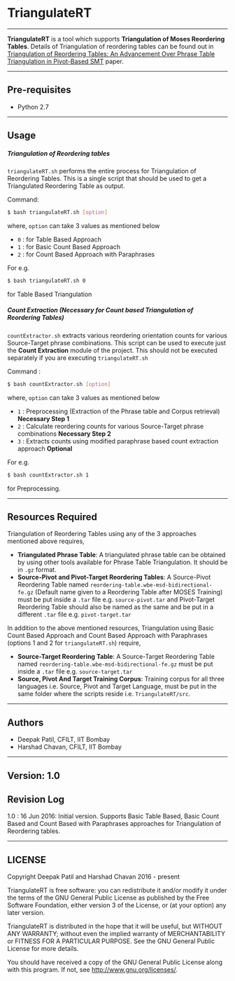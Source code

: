 # TriangulateRT

---

**TriangulateRT** is a tool which supports **Triangulation of Moses Reordering Tables**. Details of Triangulation of reordering tables can be found out in [Triangulation of Reordering Tables: An Advancement Over Phrase Table Triangulation in Pivot-Based SMT](https://www.cse.iitb.ac.in/~pb/papers/icon15-triangulation-reordering.pdf) paper. 

---

## Pre-requisites

- Python 2.7

---

## Usage 

##### Triangulation of Reordering tables

`triangulateRT.sh` performs the entire process for Triangulation of Reordering Tables. This is a single script that should be used to get a Triangulated Reordering Table as output. 

Command:

```sh
$ bash triangulateRT.sh [option]
```

where, `option` can take 3 values as mentioned below

* `0` : for Table Based Approach
* `1` : for Basic Count Based Approach
* `2` : for Count Based Approach with Paraphrases

For e.g. 

```sh
$ bash triangulateRT.sh 0
```
for Table Based Triangulation

##### Count Extraction (Necessary for Count based Triangulation of Reordering Tables)

`countExtractor.sh` extracts various reordering orientation counts for various Source-Target phrase combinations. This script can be used to execute just the **Count Extraction** module of the project. This should not be executed separately if you are executing `triangulateRT.sh`

Command : 

```sh
$ bash countExtractor.sh [option]
```

where, `option` can take 3 values as mentioned below

*	`1` : Preprocessing (Extraction of the Phrase table and Corpus retrieval) **Necessary Step 1**
*	`2` : Calculate reordering counts for various Source-Target phrase combinations **Necessary Step 2**
*	`3` : Extracts counts using modified paraphrase based count extraction approach **Optional**

For e.g. 

```sh
$ bash countExtractor.sh 1
```
for Preprocessing.

---

## Resources Required 

Triangulation of Reordering Tables using any of the 3 approaches mentioned above requires,
* **Triangulated Phrase Table**: A triangulated phrase table can be obtained by using other tools available for Phrase Table Triangulation. It should be in `.gz` format.
* **Source-Pivot and Pivot-Target Reordering Tables**: A Source-Pivot Reordering Table named `reordering-table.wbe-msd-bidirectional-fe.gz` (Default name given to a Reordering Table after MOSES Training) must be put inside a `.tar` file e.g. `source-pivot.tar` and Pivot-Target Reordering Table should also be named as the same and be put in a different `.tar` file e.g. `pivot-target.tar`

In addition to the above mentioned resources, Triangulation using Basic Count Based Approach and Count Based Approach with Paraphrases (options 1 and 2 for `triangulateRT.sh`) require,

* **Source-Target Reordering Table**: A Source-Target Reordering Table named `reordering-table.wbe-msd-bidirectional-fe.gz` must be put inside a `.tar` file e.g. `source-target.tar`
* **Source, Pivot And Target Training Corpus**: Training corpus for all three languages i.e. Source, Pivot and Target Language, must be put in the same folder where the scripts reside i.e. `TriangulateRT/src`.

---

## Authors
- Deepak Patil, CFILT, IIT Bombay
- Harshad Chavan, CFILT, IIT Bombay

---

## Version: 1.0

## Revision Log
1.0 : 16 Jun 2016: Initial version. Supports Basic Table Based, Basic Count Based and Count Based with Paraphrases approaches for Triangulation of Reordering tables.

---

## LICENSE

Copyright Deepak Patil and Harshad Chavan 2016 - present

TriangulateRT is free software: you can redistribute it and/or modify
it under the terms of the GNU General Public License as published by
the Free Software Foundation, either version 3 of the License, or
(at your option) any later version.

TriangulateRT is distributed in the hope that it will be useful,
but WITHOUT ANY WARRANTY; without even the implied warranty of
MERCHANTABILITY or FITNESS FOR A PARTICULAR PURPOSE.  See the
GNU General Public License for more details.

You should have received a copy of the GNU General Public License
along with this program.  If not, see <http://www.gnu.org/licenses/>.

